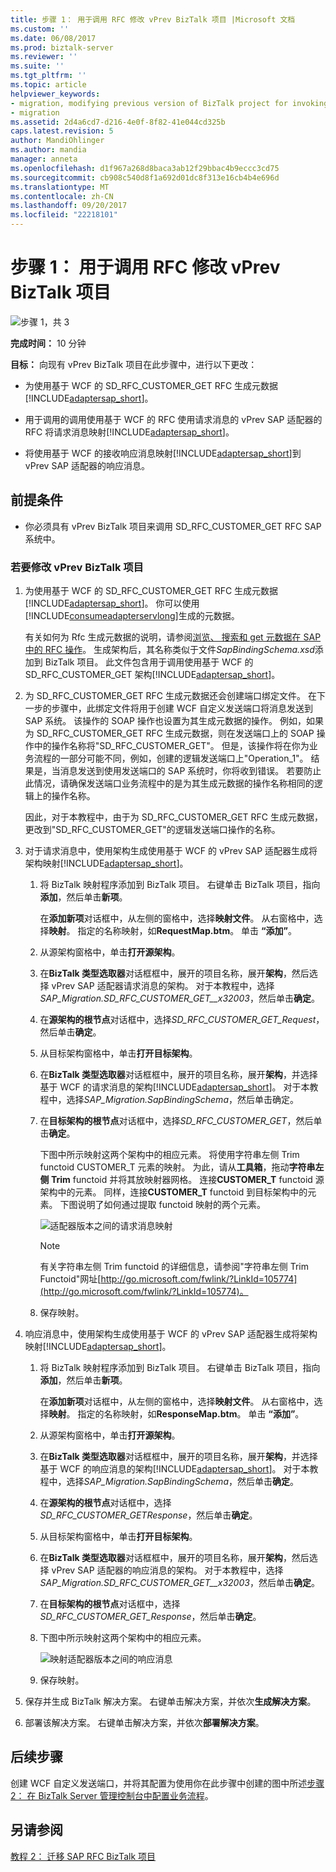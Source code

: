 ```yaml
---
title: 步骤 1： 用于调用 RFC 修改 vPrev BizTalk 项目 |Microsoft 文档
ms.custom: ''
ms.date: 06/08/2017
ms.prod: biztalk-server
ms.reviewer: ''
ms.suite: ''
ms.tgt_pltfrm: ''
ms.topic: article
helpviewer_keywords:
- migration, modifying previous version of BizTalk project for invoking an RFC
- migration
ms.assetid: 2d4a6cd7-d216-4e0f-8f82-41e044cd325b
caps.latest.revision: 5
author: MandiOhlinger
ms.author: mandia
manager: anneta
ms.openlocfilehash: d1f967a268d8baca3ab12f29bbac4b9eccc3cd75
ms.sourcegitcommit: cb908c540d8f1a692d01dc8f313e16cb4b4e696d
ms.translationtype: MT
ms.contentlocale: zh-CN
ms.lasthandoff: 09/20/2017
ms.locfileid: "22218101"
---
```

# <a name="step-1-modify-the-vprev-biztalk-project-for-invoking-an-rfc"></a>步骤 1： 用于调用 RFC 修改 vPrev BizTalk 项目
![步骤 1，共 3](../../adapters-and-accelerators/adapter-oracle-database/media/step-1of3.gif "Step_1of3")  
  
 **完成时间：** 10 分钟  
  
 **目标：** 向现有 vPrev BizTalk 项目在此步骤中，进行以下更改：  
  
-   为使用基于 WCF 的 SD_RFC_CUSTOMER_GET RFC 生成元数据[!INCLUDE[adaptersap_short](../../includes/adaptersap-short-md.md)]。  
  
-   用于调用的调用使用基于 WCF 的 RFC 使用请求消息的 vPrev SAP 适配器的 RFC 将请求消息映射[!INCLUDE[adaptersap_short](../../includes/adaptersap-short-md.md)]。  
  
-   将使用基于 WCF 的接收响应消息映射[!INCLUDE[adaptersap_short](../../includes/adaptersap-short-md.md)]到 vPrev SAP 适配器的响应消息。  
  
## <a name="prerequisite"></a>前提条件  
  
-   你必须具有 vPrev BizTalk 项目来调用 SD_RFC_CUSTOMER_GET RFC SAP 系统中。  
  
### <a name="to-modify-the-vprev-biztalk-project"></a>若要修改 vPrev BizTalk 项目  
  
1.  为使用基于 WCF 的 SD_RFC_CUSTOMER_GET RFC 生成元数据[!INCLUDE[adaptersap_short](../../includes/adaptersap-short-md.md)]。 你可以使用[!INCLUDE[consumeadapterservlong](../../includes/consumeadapterservlong-md.md)]生成的元数据。  
  
     有关如何为 Rfc 生成元数据的说明，请参阅[浏览、 搜索和 get 元数据在 SAP 中的 RFC 操作](../../adapters-and-accelerators/adapter-sap/browse-search-and-get-metadata-for-rfc-operations-in-sap.md)。 生成架构后，其名称类似于文件*SapBindingSchema.xsd*添加到 BizTalk 项目。 此文件包含用于调用使用基于 WCF 的 SD_RFC_CUSTOMER_GET 架构[!INCLUDE[adaptersap_short](../../includes/adaptersap-short-md.md)]。  
  
2.  为 SD_RFC_CUSTOMER_GET RFC 生成元数据还会创建端口绑定文件。 在下一步的步骤中，此绑定文件将用于创建 WCF 自定义发送端口将消息发送到 SAP 系统。 该操作的 SOAP 操作也设置为其生成元数据的操作。 例如，如果为 SD_RFC_CUSTOMER_GET RFC 生成元数据，则在发送端口上的 SOAP 操作中的操作名称将"SD_RFC_CUSTOMER_GET"。 但是，该操作将在你为业务流程的一部分可能不同，例如，创建的逻辑发送端口上"Operation_1"。 结果是，当消息发送到使用发送端口的 SAP 系统时，你将收到错误。 若要防止此情况，请确保发送端口业务流程中的是为其生成元数据的操作名称相同的逻辑上的操作名称。  
  
     因此，对于本教程中，由于为 SD_RFC_CUSTOMER_GET RFC 生成元数据，更改到"SD_RFC_CUSTOMER_GET"的逻辑发送端口操作的名称。  
  
3.  对于请求消息中，使用架构生成使用基于 WCF 的 vPrev SAP 适配器生成将架构映射[!INCLUDE[adaptersap_short](../../includes/adaptersap-short-md.md)]。  
  
    1.  将 BizTalk 映射程序添加到 BizTalk 项目。 右键单击 BizTalk 项目，指向**添加**，然后单击**新项**。  
  
         在**添加新项**对话框中，从左侧的窗格中，选择**映射文件**。 从右窗格中，选择**映射**。 指定的名称映射，如**RequestMap.btm**。 单击 **“添加”**。  
  
    2.  从源架构窗格中，单击**打开源架构**。  
  
    3.  在**BizTalk 类型选取器**对话框框中，展开的项目名称，展开**架构**，然后选择 vPrev SAP 适配器请求消息的架构。 对于本教程中，选择*SAP_Migration.SD_RFC_CUSTOMER_GET__x32003*，然后单击**确定**。  
  
    4.  在**源架构的根节点**对话框中，选择*SD_RFC_CUSTOMER_GET_Request*，然后单击**确定**。  
  
    5.  从目标架构窗格中，单击**打开目标架构**。  
  
    6.  在**BizTalk 类型选取器**对话框框中，展开的项目名称，展开**架构**，并选择基于 WCF 的请求消息的架构[!INCLUDE[adaptersap_short](../../includes/adaptersap-short-md.md)]。 对于本教程中，选择*SAP_Migration.SapBindingSchema*，然后单击确定。  
  
    7.  在**目标架构的根节点**对话框中，选择*SD_RFC_CUSTOMER_GET*，然后单击**确定**。  
  
         下图中所示映射这两个架构中的相应元素。 将使用字符串左侧 Trim functoid CUSTOMER_T 元素的映射。 为此，请从**工具箱**，拖动**字符串左侧 Trim** functoid 并将其放映射器网格。 连接**CUSTOMER_T** functoid 源架构中的元素。 同样，连接**CUSTOMER_T** functoid 到目标架构中的元素。 下图说明了如何通过提取 functoid 映射的两个元素。  
  
         ![适配器版本之间的请求消息映射](../../adapters-and-accelerators/adapter-sap/media/f12f280d-766f-4647-bced-435354206fb9.gif "f12f280d-766f-4647-bced-435354206fb9")  
  
        > [!NOTE]
        >  有关字符串左侧 Trim functoid 的详细信息，请参阅"字符串左侧 Trim Functoid"网址[http://go.microsoft.com/fwlink/?LinkId=105774](http://go.microsoft.com/fwlink/?LinkId=105774)。  
  
    8.  保存映射。  
  
4.  响应消息中，使用架构生成使用基于 WCF 的 vPrev SAP 适配器生成将架构映射[!INCLUDE[adaptersap_short](../../includes/adaptersap-short-md.md)]。  
  
    1.  将 BizTalk 映射程序添加到 BizTalk 项目。 右键单击 BizTalk 项目，指向**添加**，然后单击**新项**。  
  
         在**添加新项**对话框中，从左侧的窗格中，选择**映射文件**。 从右窗格中，选择**映射**。 指定的名称映射，如**ResponseMap.btm**。 单击 **“添加”**。  
  
    2.  从源架构窗格中，单击**打开源架构**。  
  
    3.  在**BizTalk 类型选取器**对话框框中，展开的项目名称，展开**架构**，并选择基于 WCF 的响应消息的架构[!INCLUDE[adaptersap_short](../../includes/adaptersap-short-md.md)]。 对于本教程中，选择*SAP_Migration.SapBindingSchema*，然后单击**确定**。  
  
    4.  在**源架构的根节点**对话框中，选择*SD_RFC_CUSTOMER_GETResponse*，然后单击**确定**。  
  
    5.  从目标架构窗格中，单击**打开目标架构**。  
  
    6.  在**BizTalk 类型选取器**对话框框中，展开的项目名称，展开**架构**，然后选择 vPrev SAP 适配器的响应消息的架构。 对于本教程中，选择*SAP_Migration.SD_RFC_CUSTOMER_GET__x32003*，然后单击**确定**。  
  
    7.  在**目标架构的根节点**对话框中，选择*SD_RFC_CUSTOMER_GET_Response*，然后单击**确定**。  
  
    8.  下图中所示映射这两个架构中的相应元素。  
  
         ![映射适配器版本之间的响应消息](../../adapters-and-accelerators/adapter-sap/media/d8dddaba-d978-4159-bcc6-6a6bfee36564.gif "d8dddaba-d978-4159-bcc6-6a6bfee36564")  
  
    9. 保存映射。  
  
5.  保存并生成 BizTalk 解决方案。 右键单击解决方案，并依次**生成解决方案**。  
  
6.  部署该解决方案。 右键单击解决方案，并依次**部署解决方案**。  
  
## <a name="next-steps"></a>后续步骤  
 创建 WCF 自定义发送端口，并将其配置为使用你在此步骤中创建的图中所述[步骤 2： 在 BizTalk Server 管理控制台中配置业务流程](../../adapters-and-accelerators/adapter-sap/step-2-configure-the-orchestration-in-biztalk-server-administration-console1.md)。  
  
## <a name="see-also"></a>另请参阅  
 [教程 2： 迁移 SAP RFC BizTalk 项目](../../adapters-and-accelerators/adapter-sap/tutorial-2-migrating-an-sap-rfc-biztalk-project.md)